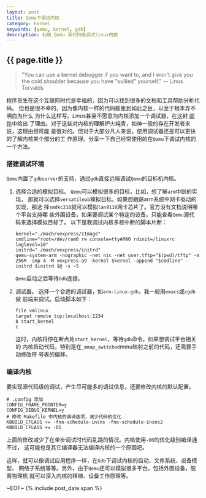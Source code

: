 ```yaml
---
layout: post
title: Qemu下调试内核
category: kernel
keywords: [qemu, kernel, gdb]
description: 利用 Qemu 源代码级调试linux内核
---
```


## {{ page.title }}

> "You can use a kernel debugger if you want to, and I won't give you the
>  cold shoulder because you have "sullied" yourself." -- Linus Torvalds


程序员生在这个互联网时代是幸福的，因为可以找到很多的文档和工具帮助分析代码。
但也是很不幸的，因为像内核一样的代码膨胀到如此之巨，以至于根本弄不明白为什么
为什么这样写。*Linus*甚至不愿意为内核添加一个调试器，在这封
[邮件](http://linuxmafia.com/faq/Kernel/linus-im-a-bastard-speech.html)中给出
了理由。对于这些对内核的理解炉火纯青，如神一般的存在开发者来说，这理由很可能
是很对的。但对于大部分凡人来说，使用调试器还是可以更快的了解内核某个部分的工
作原理。分享一下自己经常使用的在`Qemu`下调试内核的一个方法。

### 搭建调试环境

`Qemu`内置了`gdbserver`的支持，通过`gdb`直接远端调试`Qemu`的目标机内核。

1. 选择合适的模拟目标。
   `Qemu`可以模拟很多的目标，比如，想了解`arm`中断的实现，
   那就可以选择`versatileab`模拟目标。如果想跟踪arm系统中网卡驱动的实现，那选
   择`smdkc210`就可以模拟`lan9118`网卡芯片了。官方没有文档说明哪个平台支持哪
   些外围设备，如果要调试某个特定的设备，只能查看`Qemu`源代码来选择模拟目标了。
   以下是我调试内核多核中断的脚本片断：

       kernel="./mach/vexpress/zImage"
       cmdline="root=/dev/ram0 rw console=ttyAMA0 rdinit=/linuxrc loglevel=10"
       initrd="./mach/vexpress/initrd"
       qemu-system-arm -nographic -net nic -net user,tftp="$(pwd)/tftp" -m 256M -smp 4 -M vexpress-a9 -kernel $kernel -append "$cmdline" -initrd $initrd $@ -s -S

   `Qemu`启动之后等待`Gdb`连接。

1. 调试器。
   选择一个合适的调试器，如`arm-linux-gdb`，我一般用`emacs`或`cgdb`做
   前端来调试。启动脚本如下：

       file vmlinux
       target remote tcp:localhost:1234
       b start_kernel
       c

   这时，内核将停在断点处`start_kernel`，等待`gdb`命令。如果想调试平台相关的
   内核启动代码，特别是在`_mmap_switched`mmu映射之前的代码，还需要手动修改符
   号表的偏移。


### 编译内核

要实现源代码级的调试，产生尽可能多的调试信息，还要修改内核的默认配置。

    # .config 添加
	CONFIG_FRAME_POINTER=y
	CONFIG_DEBUG_KERNEL=y
	# 修改 Makefile 中内核的编译选项，减少代码的优化
	KBUILD_CFLAGS += -fno-schedule-insns -fno-schedule-insns2
	KBUILD_CFLAGS += -O1

上面的修改减少了在单步调试时代码乱跳的情况。内核使用`-O0`的优化级别编译通不过，
这可能也是其它编译器无法编译内核的一个原因吧。


这样，就可以像调试应用程序一样，在`Gdb`下调试内核的启动、文件系统、设备模型、
网络子系统等等。另外，由于`Qemu`还可以模拟很多平台，包括外围设备，脱离物理机
就可以深入内核的移植、设备工作原理等。

~EOF~ {% include post_date.span %}
